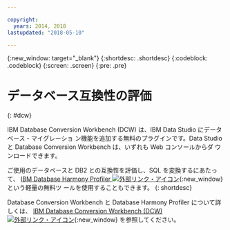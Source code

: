 ```yaml
---

copyright:
  years: 2014, 2018
lastupdated: "2018-05-10"

---
```


<!-- Attribute definitions --> 
{:new_window: target="_blank"}
{:shortdesc: .shortdesc}
{:codeblock: .codeblock}
{:screen: .screen}
{:pre: .pre}

# データベース互換性の評価
{: #dcw}

IBM Database Conversion Workbench (DCW) は、IBM Data Studio にデータベース・マイグレーショ
ン機能を追加する無料のプラグインです。Data Studio と Database Conversion Workbench は、いずれも Web コンソールからダ
ウンロードできます。

ご使用のデータベースと DB2 との互換性を評価し、SQL を変換するにあたって、
[IBM
Database Harmony Profiler ![外部リンク・アイコン](../../icons/launch-glyph.svg "外部
リンク・アイコン")](https://www.ibm.com/developerworks/community/blogs/05901c97-75b2-47a1-9c32-25f748855913/entry/Introducing_DCW_Lite?lang=en){:new_window} という軽量の無料ツ
ールを使用することもできます。
{: shortdesc}

Database Conversion Workbench と Database Harmony Profiler について詳しくは、
[IBM
Database Conversion Workbench (DCW) ![外部リンク・アイコン](../../icons/launch-glyph.svg "外部リン
ク・アイコン")](https://www.ibm.com/support/knowledgecenter/en/SS6NHC/com.ibm.swg.im.dashdb.apdv.porting.doc/doc/c_compat_dcw.html){:new_window} を参照してください。
